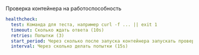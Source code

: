 Проверка контейнера на работоспособность

```yml
healthcheck:
  test: Команда для теста, например curl -f ... || exit 1
  timeout: Сколько ждать ответа (10s)
  retries: Попытки (3)
  start_period: Через сколько после запуска контейнера запускать проверки (30s)
  interval: Через сколько делать попытки (15s)
```
